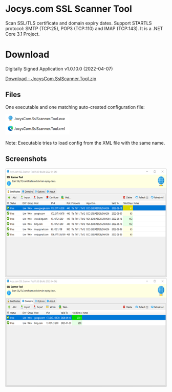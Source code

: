 # Jocys.com SSL Scanner Tool

Scan SSL/TLS certificate and domain expiry dates. Support STARTLS protocol: SMTP (TCP:25), POP3 (TCP:110) and IMAP (TCP:143).
It is a .NET Core 3.1 Project.

# Download

Digitally Signed Application v1.0.10.0 (2022-04-07)

[Download - JocysCom.SslScanner.Tool.zip](https://github.com/JocysCom/SslScanner/releases/download/1.0.0.0/JocysCom.SslScanner.Tool.zip)

## Files

One executable and one matching auto-created configuration file:

<img alt="Files" src="Tool/Documents/Images/JocysComSslScanner_Files.png" width="200" height="64">

Note: Executable tries to load config from the XML file with the same name.

## Screenshots

<img alt="Certificates" src="Tool/Documents/Images/JocysComSslScanner_Certificates.png" width="640" height="340">
                                                                                                               
<img alt="Domains" src="Tool/Documents/Images/JocysComSslScanner_Domains.png" width="640" height="340">
